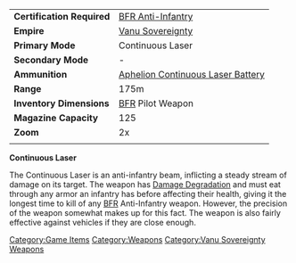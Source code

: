 |                            |                                                                           |
| -------------------------- | ------------------------------------------------------------------------- |
| **Certification Required** | [BFR Anti-Infantry](../certifications/BFR_Anti-Infantry.md)                                 |
| **Empire**                 | [Vanu Sovereignty](../etc/Vanu_Sovereignty.md)                                   |
| **Primary Mode**           | Continuous Laser                                                          |
| **Secondary Mode**         | \-                                                                        |
| **Ammunition**             | [Aphelion Continuous Laser Battery](../ammunition/Aphelion_Continuous_Laser_Battery.md) |
| **Range**                  | 175m                                                                      |
| **Inventory Dimensions**   | [BFR](../vehicles/BattleFrame_Robotics.md) Pilot Weapon                               |
| **Magazine Capacity**      | 125                                                                       |
| **Zoom**                   | 2x                                                                        |
|                            |                                                                           |

**Continuous Laser**

The Continuous Laser is an anti-infantry beam, inflicting a steady
stream of damage on its target. The weapon has [Damage
Degradation](../terminology/Damage_Degradation.md) and must eat through any
armor an infantry has before affecting their health, giving it the
longest time to kill of any [BFR](../vehicles/BattleFrame_Robotics.md) Anti-Infantry weapon.
However, the precision of the weapon somewhat makes up for this fact.
The weapon is also fairly effective against vehicles if they are close
enough.

[Category:Game Items](Category:Game_Items.md)
[Category:Weapons](Category:Weapons.md) [Category:Vanu
Sovereignty Weapons](Category:Vanu_Sovereignty_Weapons.md)
